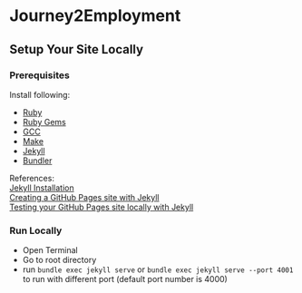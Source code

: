 # Journey2Employment

## Setup Your Site Locally

### Prerequisites
Install following:
- [Ruby](https://www.ruby-lang.org/en/documentation/installation/)
- [Ruby Gems](https://rubygems.org/pages/download)
- [GCC](https://gcc.gnu.org/install/)
- [Make](https://www.gnu.org/software/make/)
- [Jekyll](https://jekyllrb.com/docs/installation/macos/)
- [Bundler](https://bundler.io/)

References:  
[Jekyll Installation](https://jekyllrb.com/docs/installation/)  
[Creating a GitHub Pages site with Jekyll](https://help.github.com/en/github/working-with-github-pages/creating-a-github-pages-site-with-jekyll)  
[Testing your GitHub Pages site locally with Jekyll](https://help.github.com/en/github/working-with-github-pages/testing-your-github-pages-site-locally-with-jekyll)

### Run Locally
- Open Terminal
- Go to root directory
- run `bundle exec jekyll serve` or `bundle exec jekyll serve --port 4001` to run with different port (default port number is 4000)